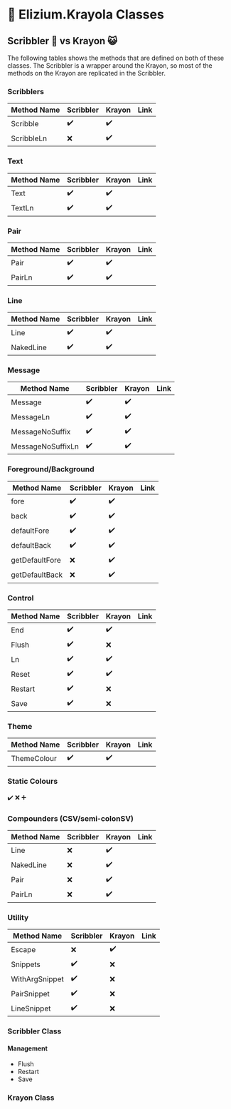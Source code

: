 
# :rainbow: Elizium.Krayola Classes

## Scribbler :snail: vs Krayon :smiley_cat:

The following tables shows the methods that are defined on both of these classes. The Scribbler is a wrapper around the Krayon, so most of the methods on the Krayon are replicated in the Scribbler.

### Scribblers

| Method Name   | Scribbler           | Krayon             | Link
|---------------|---------------------|--------------------|---------------------------
| Scribble      | :heavy_check_mark:  | :heavy_check_mark: |
| ScribbleLn    | :x:                 | :heavy_check_mark: |

### Text

| Method Name   | Scribbler           | Krayon             | Link
|---------------|---------------------|--------------------|---------------------------
| Text          | :heavy_check_mark:  | :heavy_check_mark: |
| TextLn        | :heavy_check_mark:  | :heavy_check_mark: |

### Pair

| Method Name   | Scribbler           | Krayon             | Link
|---------------|---------------------|--------------------|---------------------------
| Pair          | :heavy_check_mark:  | :heavy_check_mark: |
| PairLn        | :heavy_check_mark:  | :heavy_check_mark: |

### Line

| Method Name   | Scribbler           | Krayon             | Link
|---------------|---------------------|--------------------|---------------------------
| Line          | :heavy_check_mark:  | :heavy_check_mark: |
| NakedLine     | :heavy_check_mark:  | :heavy_check_mark: |

### Message

| Method Name          | Scribbler           | Krayon             | Link
|----------------------|---------------------|--------------------|--------------------
| Message              | :heavy_check_mark:  | :heavy_check_mark: |
| MessageLn            | :heavy_check_mark:  | :heavy_check_mark: |
| MessageNoSuffix      | :heavy_check_mark:  | :heavy_check_mark: |
| MessageNoSuffixLn    | :heavy_check_mark:  | :heavy_check_mark: |

### Foreground/Background

| Method Name    | Scribbler           | Krayon             | Link
|----------------|---------------------|--------------------|--------------------------
| fore           | :heavy_check_mark:  | :heavy_check_mark: |
| back           | :heavy_check_mark:  | :heavy_check_mark: |
| defaultFore    | :heavy_check_mark:  | :heavy_check_mark: |
| defaultBack    | :heavy_check_mark:  | :heavy_check_mark: |
| getDefaultFore | :x:                 | :heavy_check_mark: |
| getDefaultBack | :x:                 | :heavy_check_mark: |

### Control

| Method Name   | Scribbler           | Krayon             | Link
|---------------|---------------------|--------------------|---------------------------
| End           | :heavy_check_mark:  | :heavy_check_mark: |
| Flush         | :heavy_check_mark:  | :x:                |
| Ln            | :heavy_check_mark:  | :heavy_check_mark: |
| Reset         | :heavy_check_mark:  | :heavy_check_mark: |
| Restart       | :heavy_check_mark:  | :x:                |
| Save          | :heavy_check_mark:  | :x:                |

### Theme

| Method Name   | Scribbler           | Krayon             | Link
|---------------|---------------------|--------------------|---------------------------
| ThemeColour   | :heavy_check_mark:  | :heavy_check_mark: |

### Static Colours

:heavy_check_mark:
:x:
:heavy_plus_sign:

### Compounders (CSV/semi-colonSV)

| Method Name   | Scribbler           | Krayon             | Link
|---------------|---------------------|--------------------|---------------------------
| Line          | :x:                 | :heavy_check_mark: |
| NakedLine     | :x:                 | :heavy_check_mark: |
| Pair          | :x:                 | :heavy_check_mark: |
| PairLn        | :x:                 | :heavy_check_mark: |

### Utility

| Method Name     | Scribbler           | Krayon             | Link
|-----------------|---------------------|--------------------|---------------------------
| Escape          | :x:                 | :heavy_check_mark: |
| Snippets        | :heavy_check_mark:  | :x:                |
| WithArgSnippet  | :heavy_check_mark:  | :x:                |
| PairSnippet     | :heavy_check_mark:  | :x:                |
| LineSnippet     | :heavy_check_mark:  | :x:                |

### Scribbler Class

#### Management

+ Flush
+ Restart
+ Save

### Krayon Class
